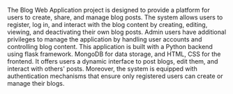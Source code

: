 The Blog Web Application project is designed to provide a platform for users to create, share, and manage blog posts. The system allows users to register, log in, and interact with the blog content by creating, editing, viewing, and deactivating their own blog posts. Admin users have additional privileges to manage the application by handling user accounts and controlling blog content.
This application is built with a Python backend using flask framework. MongoDB for data storage, and HTML, CSS for the frontend. It offers users a dynamic interface to post blogs, edit them, and interact with others' posts. Moreover, the system is equipped with authentication mechanisms that ensure only registered users can create or manage their blogs.

